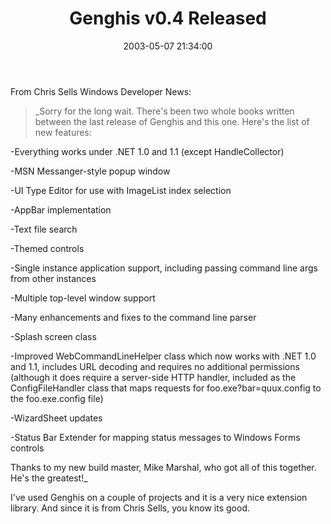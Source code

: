 ﻿---
layout: post
title: "Genghis v0.4 Released"
comments: false
date: 2003-05-07 21:34:00
categories:
 - Technology
subtext-id: 4c37d19d-c17f-46e6-b54c-c43bc732c915
alias: /blog/Genghis-v04-Released.aspx
---


From Chris Sells Windows Developer News:

> _Sorry for the long wait. There's been two whole books written between the last release of Genghis and this one. Here's the list of new features:  
  
-Everything works under .NET 1.0 and 1.1 (except HandleCollector)  
  
-MSN Messanger-style popup window  
  
-UI Type Editor for use with ImageList index selection  
  
-AppBar implementation  
  
-Text file search  
  
-Themed controls  
  
-Single instance application support, including passing command line args from other instances  
  
-Multiple top-level window support  
  
-Many enhancements and fixes to the command line parser  
  
-Splash screen class  
  
-Improved WebCommandLineHelper class which now works with .NET 1.0 and 1.1, includes URL decoding and requires no additional permissions (although it does require a server-side HTTP handler, included as the ConfigFileHandler class that maps requests for foo.exe?bar=quux.config to the foo.exe.config file)  
  
-WizardSheet updates  
  
-Status Bar Extender for mapping status messages to Windows Forms controls  
  
Thanks to my new build master, Mike Marshal, who got all of this together. He's the greatest!_

I've used Genghis on a couple of projects and it is a very nice extension library. And since it is from Chris Sells, you know its good.

